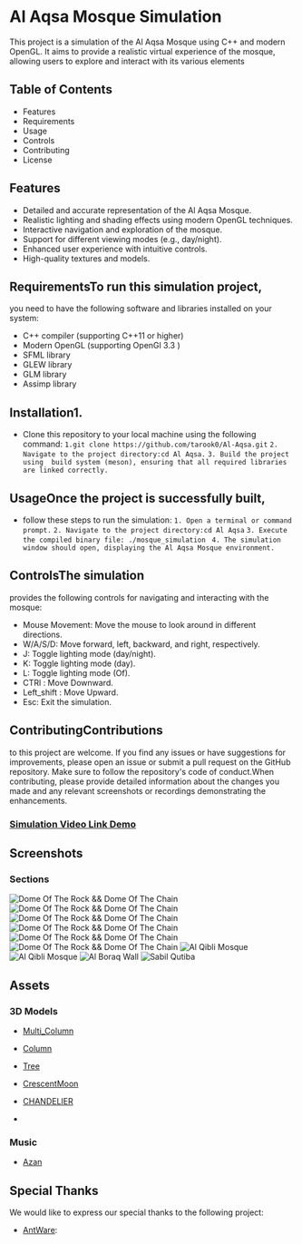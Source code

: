 
# Al Aqsa Mosque Simulation 

This project is a simulation of the Al Aqsa Mosque using C++ and modern OpenGL. It aims to provide a realistic virtual experience of the mosque, allowing users to explore and interact with its various elements

## Table of Contents
- Features
- Requirements
- Usage
- Controls
- Contributing
- License
## Features
- Detailed and accurate representation of the Al Aqsa Mosque.
- Realistic lighting and shading effects using modern OpenGL techniques.
- Interactive navigation and exploration of the mosque.
- Support for different viewing modes (e.g., day/night).
- Enhanced user experience with intuitive controls.
- High-quality textures and models.
## RequirementsTo run this simulation project,
 you need to have the following software and libraries installed on your system:
 - C++ compiler (supporting C++11 or higher)
 - Modern OpenGL (supporting OpenGl 3.3 )
 - SFML library
 - GLEW library
 - GLM library
 - Assimp library
 ## Installation1.
- Clone this repository to your local machine using the following command:
        ```1.git clone https://github.com/tarook0/Al-Aqsa.git```
        ```2. Navigate to the project directory:cd Al Aqsa.```
        ```3. Build the project using  build system (meson), ensuring that all required libraries are linked correctly.```
## UsageOnce the project is successfully built,
- follow these steps to run the simulation:
        ```1. Open a terminal or command prompt.```
        ```2. Navigate to the project directory:cd Al Aqsa```
        ```3. Execute the compiled binary file: ./mosque_simulation ```
        ```4. The simulation window should open, displaying the Al Aqsa Mosque environment.```
## ControlsThe simulation
 provides the following controls for navigating and interacting with the mosque:
 - Mouse Movement: Move the mouse to look around in different directions.
 - W/A/S/D: Move forward, left, backward, and right, respectively.
 - J: Toggle lighting mode (day/night).
 - K: Toggle lighting mode (day).
 - L: Toggle lighting mode (Of).
 - CTRl : Move Downward.
 - Left_shift : Move Upward.
 - Esc: Exit the simulation.

 ## ContributingContributions
  to this project are welcome. 
  If you find any issues or have suggestions for improvements, please open an issue or submit a pull request on the GitHub repository. Make sure to follow the repository's code of conduct.When contributing, please provide detailed information about the changes you made and any relevant screenshots or recordings demonstrating the enhancements.

### [Simulation Video Link Demo ](https://youtu.be/mQgjuTec9U8)

## Screenshots

### Sections
![Dome Of The Rock && Dome Of The Chain](Screenshots/dome_of_the_rock_1.png)
![Dome Of The Rock && Dome Of The Chain](Screenshots/dome_of_the_rock_2.png)
![Dome Of The Rock && Dome Of The Chain](Screenshots/dome_of_the_rock_3.png)
![Dome Of The Rock && Dome Of The Chain](Screenshots/daylight.png)
![Dome Of The Rock && Dome Of The Chain](Screenshots/nightlight.png)
![Dome Of The Rock && Dome Of The Chain](Screenshots/no_light.png)
![Al Qibli Mosque](Screenshots/qibli_1.png)
![Al Qibli Mosque](Screenshots/qibli_2.png)
![Al Boraq Wall](Screenshots/boraq.png)
![Sabil Qutiba](Screenshots/sabil_qutiba.png)



## Assets

### 3D Models
- [Multi_Column](https://sketchfab.com/3d-models/palace-arch-with-decorative-columns-ce1a2d2f7df94c9baf72b7cc1a1c1eea)
- [Column](https://free3d.com/3d-model/beautiful-column-68523.html)
- [Tree](https://opengameart.org/content/tree-stylized-toon)
- [CrescentMoon](https://sketchfab.com/3d-models/moon-knights-boomerang-low-poly-f70c7ef4677849fcad5c773f17c1cb35)
- [CHANDELIER](https://free3d.com/3d-model/modul_chandelier-347192.html)

- 

### Music
- [Azan](https://youtu.be/BjpzcLsJeBs)

## Special Thanks
We would like to express our special thanks to the following project:
- [AntWare](https://github.com/YamanQD/AntWare.git):
  
